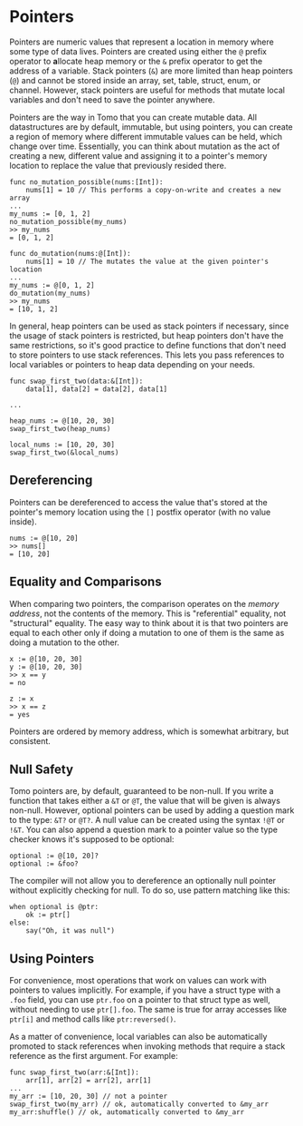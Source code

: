 # Pointers

Pointers are numeric values that represent a location in memory where some type
of data lives. Pointers are created using either the `@` prefix operator to
**a**llocate heap memory or the `&` prefix operator to get the address of a
variable. Stack pointers (`&`) are more limited than heap pointers (`@`) and
cannot be stored inside an array, set, table, struct, enum, or channel.
However, stack pointers are useful for methods that mutate local variables and
don't need to save the pointer anywhere.

Pointers are the way in Tomo that you can create mutable data. All
datastructures are by default, immutable, but using pointers, you can create
a region of memory where different immutable values can be held, which change
over time. Essentially, you can think about mutation as the act of creating
a new, different value and assigning it to a pointer's memory location to
replace the value that previously resided there.

```tomo
func no_mutation_possible(nums:[Int]):
    nums[1] = 10 // This performs a copy-on-write and creates a new array
...
my_nums := [0, 1, 2]
no_mutation_possible(my_nums)
>> my_nums
= [0, 1, 2]

func do_mutation(nums:@[Int]):
    nums[1] = 10 // The mutates the value at the given pointer's location
...
my_nums := @[0, 1, 2]
do_mutation(my_nums)
>> my_nums
= [10, 1, 2]
```

In general, heap pointers can be used as stack pointers if necessary, since
the usage of stack pointers is restricted, but heap pointers don't have the
same restrictions, so it's good practice to define functions that don't need
to store pointers to use stack references. This lets you pass references to
local variables or pointers to heap data depending on your needs.

```tomo
func swap_first_two(data:&[Int]):
    data[1], data[2] = data[2], data[1]

...

heap_nums := @[10, 20, 30]
swap_first_two(heap_nums)

local_nums := [10, 20, 30]
swap_first_two(&local_nums)
```

## Dereferencing

Pointers can be dereferenced to access the value that's stored at the pointer's
memory location using the `[]` postfix operator (with no value inside).

```tomo
nums := @[10, 20]
>> nums[]
= [10, 20]
```

## Equality and Comparisons

When comparing two pointers, the comparison operates on the _memory address_,
not the contents of the memory. This is "referential" equality, not
"structural" equality. The easy way to think about it is that two pointers are
equal to each other only if doing a mutation to one of them is the same as
doing a mutation to the other.

```tomo
x := @[10, 20, 30]
y := @[10, 20, 30]
>> x == y
= no

z := x
>> x == z
= yes
```

Pointers are ordered by memory address, which is somewhat arbitrary, but
consistent.

## Null Safety

Tomo pointers are, by default, guaranteed to be non-null. If you write a
function that takes either a `&T` or `@T`, the value that will be given
is always non-null. However, optional pointers can be used by adding a
question mark to the type: `&T?` or `@T?`. A null value can be created
using the syntax `!@T` or `!&T`. You can also append a question mark to
a pointer value so the type checker knows it's supposed to be optional:

```
optional := @[10, 20]?
optional := &foo?
```

The compiler will not allow you to dereference an optionally null pointer
without explicitly checking for null. To do so, use pattern matching like
this:

```
when optional is @ptr:
    ok := ptr[]
else:
    say("Oh, it was null")
```

## Using Pointers

For convenience, most operations that work on values can work with pointers to
values implicitly. For example, if you have a struct type with a `.foo` field,
you can use `ptr.foo` on a pointer to that struct type as well, without needing
to use `ptr[].foo`. The same is true for array accesses like `ptr[i]` and method
calls like `ptr:reversed()`.

As a matter of convenience, local variables can also be automatically promoted
to stack references when invoking methods that require a stack reference as the
first argument. For example:

```tomo
func swap_first_two(arr:&[Int]):
    arr[1], arr[2] = arr[2], arr[1]
...
my_arr := [10, 20, 30] // not a pointer
swap_first_two(my_arr) // ok, automatically converted to &my_arr
my_arr:shuffle() // ok, automatically converted to &my_arr
```

